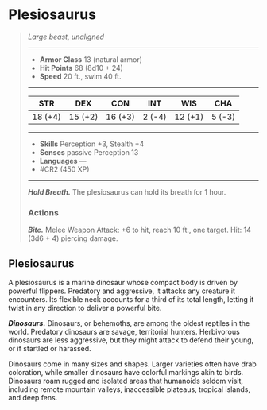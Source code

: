 # Plesiosaurus
>*Large beast, unaligned*
>___
>- **Armor Class** 13 (natural armor)
>- **Hit Points** 68 (8d10 + 24)
>- **Speed** 20 ft., swim 40 ft.
>___
>|STR|DEX|CON|INT|WIS|CHA|
>|:---:|:---:|:---:|:---:|:---:|:---:|
>|18 (+4)|15 (+2)|16 (+3)|2 (-4)|12 (+1)|5 (-3)|
>___
>- **Skills** Perception +3, Stealth +4
>- **Senses** passive Perception 13
>- **Languages** —
>- #CR2 (450 XP)
>___
>***Hold Breath.*** The plesiosaurus can hold its breath for 1 hour.  
>
>### Actions
>***Bite.*** Melee Weapon Attack: +6 to hit, reach 10 ft., one target. Hit: 14 (3d6 + 4) piercing damage.

## Plesiosaurus

A plesiosaurus is a marine dinosaur whose compact body is driven by powerful flippers. Predatory and aggressive, it attacks any creature it encounters. Its flexible neck accounts for a third of its total length, letting it twist in any direction to deliver a powerful bite.

***Dinosaurs.*** Dinosaurs, or behemoths, are among the oldest reptiles in the world. Predatory dinosaurs are savage, territorial hunters. Herbivorous dinosaurs are less aggressive, but they might attack to defend their young, or if startled or harassed.

Dinosaurs come in many sizes and shapes. Larger varieties often have drab coloration, while smaller dinosaurs have colorful markings akin to birds. Dinosaurs roam rugged and isolated areas that humanoids seldom visit, including remote mountain valleys, inaccessible plateaus, tropical islands, and deep fens.